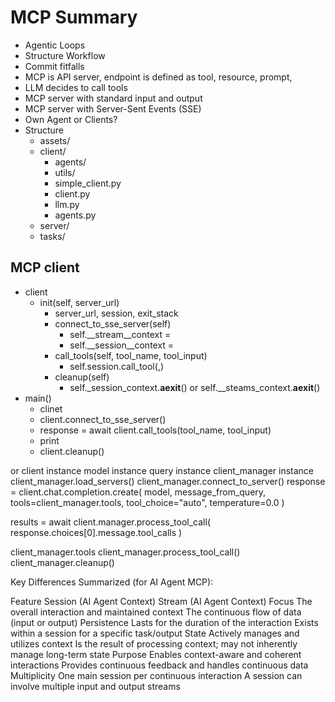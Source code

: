 # MCP Summary

- Agentic Loops
- Structure Workflow
- Commit fitfalls
- MCP is API server, endpoint is defined as tool, resource, prompt, 
- LLM decides to call tools
- MCP server with standard input and output
- MCP server with Server-Sent Events (SSE)
- Own Agent or Clients?
- Structure
  - assets/
  - client/
    - agents/
    - utils/
    - simple_client.py
    - client.py
    - llm.py
    - agents.py
  - server/
  - tasks/

## MCP client
  
- client
  - init(self, server_url)
    - server_url, session, exit_stack
    - connect_to_sse_server(self)
      - self.__stream__context = 
      - self.__session__context = 
    - call_tools(self, tool_name, tool_input)
      - self.session.call_tool(,)
    - cleanup(self)
      - self._session_context.__aexit__() or self.__steams_context.__aexit__()
- main()
  - clinet
  - client.connect_to_sse_server()
  - response = await client.call_tools(tool_name, tool_input)
  - print
  - client.cleanup() 


or
client instance
model instance 
query instance
client_manager instance
client_manager.load_servers()
client_manager.connect_to_server()
response = client.chat.completion.create(
    model, 
    message_from_query, 
    tools=client_manager.tools,
    tool_choice="auto",
    temperature=0.0 )

results = await client.manager.process_tool_call(
    response.choices[0].message.tool_calls
)

client_manager.tools
client_manager.process_tool_call()
client_manager.cleanup()



Key Differences Summarized (for AI Agent MCP):

Feature	Session (AI Agent Context)	Stream (AI Agent Context)
Focus	The overall interaction and maintained context	The continuous flow of data (input or output)
Persistence	Lasts for the duration of the interaction	Exists within a session for a specific task/output
State	Actively manages and utilizes context	Is the result of processing context; may not inherently manage long-term state
Purpose	Enables context-aware and coherent interactions	Provides continuous feedback and handles continuous data
Multiplicity	One main session per continuous interaction	A session can involve multiple input and output streams